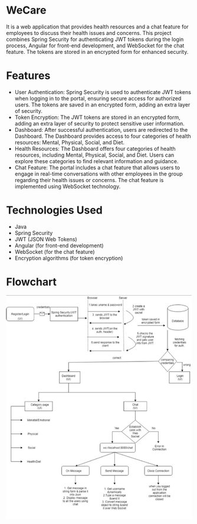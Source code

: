 # WeCare
It is a web application that provides health resources and a chat feature for employees to discuss their health issues and concerns. This project combines Spring Security for authenticating JWT tokens during the login process, Angular for front-end development, and WebSocket for the chat feature. The tokens are stored in an encrypted form for enhanced security.

# Features
- User Authentication: Spring Security is used to authenticate JWT tokens when logging in to the portal, ensuring secure access for authorized users. The tokens are saved in an encrypted form, adding an extra layer of security.
- Token Encryption: The JWT tokens are stored in an encrypted form, adding an extra layer of security to protect sensitive user information.
- Dashboard: After successful authentication, users are redirected to the Dashboard. The Dashboard provides access to four categories of health resources: Mental, Physical, Social, and Diet.
- Health Resources: The Dashboard offers four categories of health resources, including Mental, Physical, Social, and Diet. Users can explore these categories to find relevant information and guidance.
- Chat Feature: The portal includes a chat feature that allows users to engage in real-time conversations with other employees in the group regarding their health issues or concerns. The chat feature is implemented using WebSocket technology.

# Technologies Used
- Java
- Spring Security
- JWT (JSON Web Tokens)
- Angular (for front-end development)
- WebSocket (for the chat feature)
- Encryption algorithms (for token encryption)

# Flowchart
![WeCare Flowchart](images/Flowchart.png)

